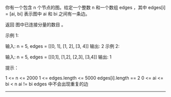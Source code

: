 你有一个包含 n 个节点的图。给定一个整数 n 和一个数组 edges ，其中 edges[i] = [ai, bi] 表示图中 ai 和 bi 之间有一条边。

返回 图中已连接分量的数目 。

 

示例 1:



输入: n = 5, edges = [[0, 1], [1, 2], [3, 4]]
输出: 2
示例 2:



输入: n = 5, edges = [[0,1], [1,2], [2,3], [3,4]]
输出:  1
 

提示：

1 <= n <= 2000
1 <= edges.length <= 5000
edges[i].length == 2
0 <= ai <= bi < n
ai != bi
edges 中不会出现重复的边


---

